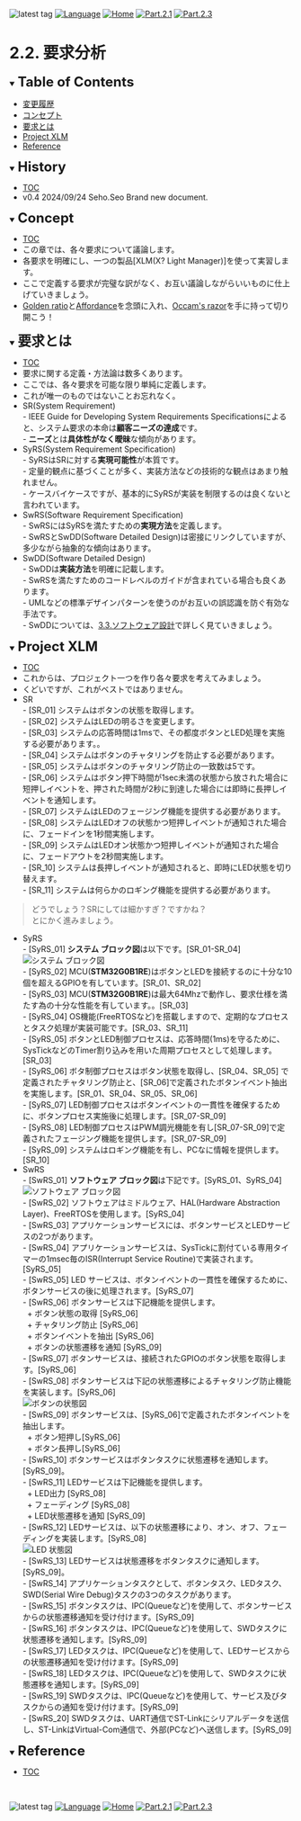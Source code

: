 ![latest tag](https://img.shields.io/github/v/tag/gtuja/CSC_MS.svg?color=brightgreen)
[![Language](https://img.shields.io/badge/%E8%A8%80%E8%AA%9E-English-brightgreen)](https://github.com/gtuja/CSC_MS/blob/main/Part2/2.RequirementAnalysis_en.md)
[![Home](https://img.shields.io/badge/Home-Readme-brightgreen)](https://github.com/gtuja/CSC_MS/blob/main/README.md)
[![Part.2.1](https://img.shields.io/badge/Prev-Part.2.1-brightgreen)](https://github.com/gtuja/CSC_MS/blob/main/Part2/1.WorFlowOnGithub.md)
[![Part.2.3](https://img.shields.io/badge/Next-Part.2.3-brightgreen)](https://github.com/gtuja/CSC_MS/blob/main/Part2/3.SoftwareDesign.md)

# 2.2. 要求分析

<div id="toc"></div>
<details open>
<summary><font size="5"><b>Table of Contents</b></font></summary>

- [変更履歴](#history)
- [コンセプト](#Concept)
- [要求とは](#what_is_requirements)
- [Project XLM](#project_xlm)
- [Reference](#Reference)

</details>

<div id="history"></div>
<details open>
<summary><font size="5"><b>History</b></font></summary> 

- [TOC](#toc)
- v0.4 2024/09/24 Seho.Seo Brand new document.

</details>

<div id="Concept"></div>
<details open>
<summary><font size="5"><b>Concept</b></font></summary>

- [TOC](#toc)
- この章では、各々要求について議論します。
- 各要求を明確にし、一つの製品[XLM(X? Light Manager)]を使って実習します。
- ここで定義する要求が完璧な訳がなく、お互い議論しながらいいものに仕上げていきましょう。
- [Golden ratio](https://en.m.wikipedia.org/wiki/Golden_ratio)と[Affordance](https://en.m.wikipedia.org/wiki/Affordance)を念頭に入れ、[Occam's razor](https://en.m.wikipedia.org/wiki/Occam%27s_razor)を手に持って切り開こう！

</details>

<div id="what_is_requirements"></div>
<details open>
<summary><font size="5"><b>要求とは</b></font></summary>

- [TOC](#toc)
- 要求に関する定義・方法論は数多くあります。
- ここでは、各々要求を可能な限り単純に定義します。
- これが唯一のものではないことお忘れなく。
- SR(System Requirement)<br>
\- IEEE Guide for Developing System Requirements Specificationsによると、システム要求の本命は**顧客ニーズの達成**です。<br>
\- **ニーズ**とは**具体性がなく曖昧**な傾向があります。<br>
- SyRS(System Requirement Specification)<br>
\- SyRSはSRに対する**実現可能性**が本質です。<br>
\- 定量的観点に基づくことが多く、実装方法などの技術的な観点はあまり触れません。<br>
\- ケースバイケースですが、基本的にSyRSが実装を制限するのは良くないと言われています。<br>
- SwRS(Software Requirement Specification)<br>
\- SwRSにはSyRSを満たすための**実現方法**を定義します。<br>
\- SwRSとSwDD(Software Detailed Design)は密接にリンクしていますが、多少ながら抽象的な傾向はあります。<br>
- SwDD(Software Detailed Design)<br>
\- SwDDは**実装方法**を明確に記載します。<br>
\- SwRSを満たすためのコードレベルのガイドが含まれている場合も良くあります。<br>
\- UMLなどの標準デザインパターンを使うのがお互いの誤認識を防ぐ有効な手法です。<br>
\- SwDDについては、[3.3.ソフトウェア設計](https://github.com/gtuja/CSC_MS/blob/main/Part2/3.SoftwareDesign.md)で詳しく見ていきましょう。
</details>

<div id="project_xlm"></div>
<details open>
<summary><font size="5"><b>Project XLM</b></font></summary>

- [TOC](#toc)
- これからは、プロジェクト一つを作り各々要求を考えてみましょう。<br>
- くどいですが、これがベストではありません。<br>
- SR<br>
\- [SR_01] システムはボタンの状態を取得します。<br>
\- [SR_02] システムはLEDの明るさを変更します。<br>
\- [SR_03] システムの応答時間は1msで、その都度ボタンとLED処理を実施する必要があります。。<br>
\- [SR_04] システムはボタンのチャタリングを防止する必要があります。<br>
\- [SR_05] システムはボタンのチャタリング防止の一致数は5です。<br>
\- [SR_06] システムはボタン押下時間が1sec未満の状態から放された場合に短押しイベントを、押された時間が2秒に到達した場合には即時に長押しイベントを通知します。<br>
\- [SR_07] システムはLEDのフェージング機能を提供する必要があります。<br>
\- [SR_08] システムはLEDオフの状態かつ短押しイベントが通知された場合に、フェードインを1秒間実施します。<br>
\- [SR_09] システムはLEDオン状態かつ短押しイベントが通知された場合に、フェードアウトを2秒間実施します。<br>
\- [SR_10] システムは長押しイベントが通知されると、即時にLED状態を切り替えます。<br>
\- [SR_11] システムは何らかのロギング機能を提供する必要があります。<br>
> どうでしょう？SRにしては細かすぎ？ですかね？<br>
> とにかく進みましょう。<br>
- SyRS<br>
\- [SyRS_01] **システム ブロック図**は以下です。[SR_01-SR_04]<br>
![システム ブロック図](https://github.com/gtuja/CSC_MS/blob/main/Resources/Part2/Part2_XLM_BlockDiagram.drawio.png)<br>
\- [SyRS_02] MCU(**STM32G0B1RE**)はボタンとLEDを接続するのに十分な10個を超えるGPIOを有しています。[SR_01、SR_02]<br> 
\- [SyRS_03] MCU(**STM32G0B1RE**)は最大64Mhzで動作し、要求仕様を満たす為の十分な性能を有しています。。[SR_03]<br>
\- [SyRS_04] OS機能(FreeRTOSなど)を搭載しますので、定期的なプロセスとタスク処理が実装可能です。[SR_03、SR_11]<br>
\- [SyRS_05] ボタンとLED制御プロセスは、応答時間(1ms)を守るために、SysTickなどのTimer割り込みを用いた周期プロセスとして処理します。[SR_03]<br>
\- [SyRS_06] ボタ制御プロセスはボタン状態を取得し、[SR_04、SR_05] で定義されたチャタリング防止と、[SR_06]で定義されたボタンイベント抽出を実施します。[SR_01、SR_04、SR_05、SR_06]<br>
\- [SyRS_07] LED制御プロセスはボタンイベントの一貫性を確保するために、ボタンプロセス実施後に処理します。[SR_07-SR_09]<br>
\- [SyRS_08] LED制御プロセスはPWM調光機能を有し[SR_07-SR_09]で定義されたフェージング機能を提供します。[SR_07-SR_09]<br>
\- [SyRS_09] システムはロギング機能を有し、PCなに情報を提供します。[SR_10]<br>
- SwRS<br>
\- [SwRS_01] **ソフトウェア ブロック図**は下記です。[SyRS_01、SyRS_04]<br>
![ソフトウェア ブロック図](https://github.com/gtuja/CSC_MS/blob/main/Resources/Part2/Part2_XLM_BlockDiagram_Software.drawio.png)<br>
\- [SwRS_02] ソフトウェアはミドルウェア、HAL(Hardware Abstraction Layer)、FreeRTOSを使用します。[SyRS_04]<br>
\- [SwRS_03] アプリケーションサービスには、ボタンサービスとLEDサービスの2つがあります。<br>
\- [SwRS_04] アプリケーションサービスは、SysTickに割付ている専用タイマーの1msec毎のISR(Interrupt Service Routine)で実装されます。[SyRS_05]<br>
\- [SwRS_05] LED サービスは、ボタンイベントの一貫性を確保するために、ボタンサービスの後に処理されます。[SyRS_07]<br>
\- [SwRS_06] ボタンサービスは下記機能を提供します。<br>
&nbsp;&nbsp;\+ ボタン状態の取得 [SyRS_06]<br>
&nbsp;&nbsp;\+ チャタリング防止 [SyRS_06]<br>
&nbsp;&nbsp;\+ ボタンイベントを抽出 [SyRS_06]<br>
&nbsp;&nbsp;\+ ボタンの状態遷移を通知 [SyRS_09]<br>
\- [SwRS_07] ボタンサービスは、接続されたGPIOのボタン状態を取得します。[SyRS_06]<br>
\- [SwRS_08] ボタンサービスは下記の状態遷移によるチャタリング防止機能を実装します。[SyRS_06]<br>
![ボタンの状態図](https://github.com/gtuja/CSC_MS/blob/main/Resources/Part2/Part2_XLM_StateDiagram_Button.drawio.png)<br>
\- [SwRS_09] ボタンサービスは、[SyRS_06]で定義されたボタンイベントを抽出します。<br>
&nbsp;&nbsp;\+ ボタン短押し[SyRS_06]<br>
&nbsp;&nbsp;\+ ボタン長押し[SyRS_06]<br>
\- [SwRS_10] ボタンサービスはボタンタスクに状態遷移を通知します。[SyRS_09]。<br>
\- [SwRS_11] LEDサービスは下記機能を提供します。<br>
&nbsp;&nbsp;\+ LED出力 [SyRS_08]<br>
&nbsp;&nbsp;\+ フェーディング [SyRS_08]<br>
&nbsp;&nbsp;\+ LED状態遷移を通知 [SyRS_09]<br>
\- [SwRS_12] LEDサービスは、以下の状態遷移により、オン、オフ、フェーディングを実装します。[SyRS_08]<br>
![LED 状態図](https://github.com/gtuja/CSC_MS/blob/main/Resources/Part2/Part2_XLM_StateDiagram_LED.drawio.png)<br>
\- [SwRS_13] LEDサービスは状態遷移をボタンタスクに通知します。[SyRS_09]。<br>
\- [SwRS_14] アプリケーションタスクとして、ボタンタスク、LEDタスク、SWD(Serial Wire Debug)タスクの3つのタスクがあります。<br>
\- [SwRS_15] ボタンタスクは、IPC(Queueなど)を使用して、ボタンサービスからの状態遷移通知を受け付けます。[SyRS_09]<br>
\- [SwRS_16] ボタンタスクは、IPC(Queueなど)を使用して、SWDタスクに状態遷移を通知します。[SyRS_09]<br>
\- [SwRS_17] LEDタスクは、IPC(Queueなど)を使用して、LEDサービスからの状態遷移通知を受け付けます。[SyRS_09]<br>
\- [SwRS_18] LEDタスクは、IPC(Queueなど)を使用して、SWDタスクに状態遷移を通知します。[SyRS_09]<br>
\- [SwRS_19] SWDタスクは、IPC(Queueなど)を使用して、サービス及びタスクからの通知を受け付けます。[SyRS_09]<br>
\- [SwRS_20] SWDタスクは、UART通信でST-Linkにシリアルデータを送信し、ST-LinkはVirtual-Com通信で、外部(PCなど)へ送信します。[SyRS_09]<br>

</details>

<div id="Reference"></div>
<details open>
<summary><font size="5"><b>Reference</b></font></summary>

- [TOC](#toc)

</details>
<br>

![latest tag](https://img.shields.io/github/v/tag/gtuja/CSC_MS.svg?color=brightgreen)
[![Language](https://img.shields.io/badge/%E8%A8%80%E8%AA%9E-English-brightgreen)](https://github.com/gtuja/CSC_MS/blob/main/Part2/2.RequirementAnalysis_en.md)
[![Home](https://img.shields.io/badge/Home-Readme-brightgreen)](https://github.com/gtuja/CSC_MS/blob/main/README.md)
[![Part.2.1](https://img.shields.io/badge/Prev-Part.2.1-brightgreen)](https://github.com/gtuja/CSC_MS/blob/main/Part2/1.WorFlowOnGithub.md)
[![Part.2.3](https://img.shields.io/badge/Next-Part.2.3-brightgreen)](https://github.com/gtuja/CSC_MS/blob/main/Part2/3.SoftwareDesign.md)